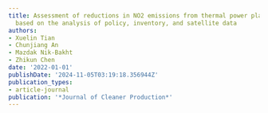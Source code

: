 ```yaml
---
title: Assessment of reductions in NO2 emissions from thermal power plants in Canada
  based on the analysis of policy, inventory, and satellite data
authors:
- Xuelin Tian
- Chunjiang An
- Mazdak Nik-Bakht
- Zhikun Chen
date: '2022-01-01'
publishDate: '2024-11-05T03:19:18.356944Z'
publication_types:
- article-journal
publication: '*Journal of Cleaner Production*'
---
```

